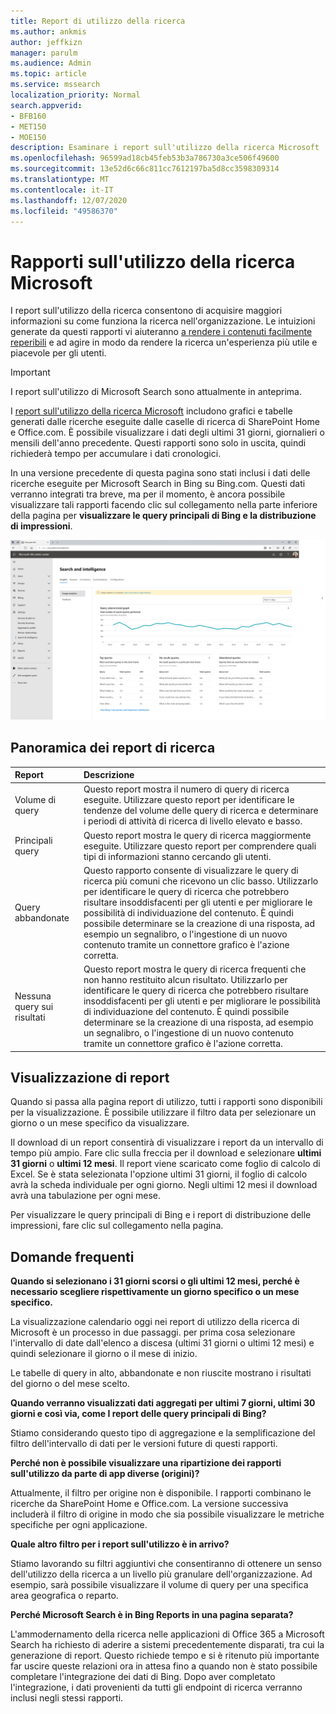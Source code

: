 ```yaml
---
title: Report di utilizzo della ricerca
ms.author: ankmis
author: jeffkizn
manager: parulm
ms.audience: Admin
ms.topic: article
ms.service: mssearch
localization_priority: Normal
search.appverid:
- BFB160
- MET150
- MOE150
description: Esaminare i report sull'utilizzo della ricerca Microsoft
ms.openlocfilehash: 96599ad18cb45feb53b3a786730a3ce506f49600
ms.sourcegitcommit: 13e52d6c66c811cc7612197ba5d8cc3598309314
ms.translationtype: MT
ms.contentlocale: it-IT
ms.lasthandoff: 12/07/2020
ms.locfileid: "49586370"
---
```

# <a name="microsoft-search-usage-reports"></a>Rapporti sull'utilizzo della ricerca Microsoft

I report sull'utilizzo della ricerca consentono di acquisire maggiori informazioni su come funziona la ricerca nell'organizzazione. Le intuizioni generate da questi rapporti vi aiuteranno [a rendere i contenuti facilmente reperibili](https://docs.microsoft.com/microsoftsearch/make-content-easy-to-find) e ad agire in modo da rendere la ricerca un'esperienza più utile e piacevole per gli utenti.

> [!IMPORTANT]
> I report sull'utilizzo di Microsoft Search sono attualmente in anteprima.

I [report sull'utilizzo della ricerca Microsoft](https://admin.microsoft.com/Adminportal/Home?#/MicrosoftSearch/insights) includono grafici e tabelle generati dalle ricerche eseguite dalle caselle di ricerca di SharePoint Home e Office.com. È possibile visualizzare i dati degli ultimi 31 giorni, giornalieri o mensili dell'anno precedente. Questi rapporti sono solo in uscita, quindi richiederà tempo per accumulare i dati cronologici.

In una versione precedente di questa pagina sono stati inclusi i dati delle ricerche eseguite per Microsoft Search in Bing su Bing.com. Questi dati verranno integrati tra breve, ma per il momento, è ancora possibile visualizzare tali rapporti facendo clic sul collegamento nella parte inferiore della pagina per **visualizzare le query principali di Bing e la distribuzione di impressioni**.

![Dashboard report di utilizzo della ricerca](media/usage-reports/usage_reports_v2.png)

## <a name="overview-of-search-reports"></a>Panoramica dei report di ricerca

|**Report**|**Descrizione**|
|:-----|:-----|
|Volume di query|Questo report mostra il numero di query di ricerca eseguite. Utilizzare questo report per identificare le tendenze del volume delle query di ricerca e determinare i periodi di attività di ricerca di livello elevato e basso.|
|Principali query|Questo report mostra le query di ricerca maggiormente eseguite. Utilizzare questo report per comprendere quali tipi di informazioni stanno cercando gli utenti.|
|Query abbandonate|Questo rapporto consente di visualizzare le query di ricerca più comuni che ricevono un clic basso. Utilizzarlo per identificare le query di ricerca che potrebbero risultare insoddisfacenti per gli utenti e per migliorare le possibilità di individuazione del contenuto. È quindi possibile determinare se la creazione di una risposta, ad esempio un segnalibro, o l'ingestione di un nuovo contenuto tramite un connettore grafico è l'azione corretta.|
|Nessuna query sui risultati|Questo report mostra le query di ricerca frequenti che non hanno restituito alcun risultato. Utilizzarlo per identificare le query di ricerca che potrebbero risultare insoddisfacenti per gli utenti e per migliorare le possibilità di individuazione del contenuto. È quindi possibile determinare se la creazione di una risposta, ad esempio un segnalibro, o l'ingestione di un nuovo contenuto tramite un connettore grafico è l'azione corretta.|

## <a name="viewing-reports"></a>Visualizzazione di report

Quando si passa alla pagina report di utilizzo, tutti i rapporti sono disponibili per la visualizzazione. È possibile utilizzare il filtro data per selezionare un giorno o un mese specifico da visualizzare.

Il download di un report consentirà di visualizzare i report da un intervallo di tempo più ampio. Fare clic sulla freccia per il download e selezionare **ultimi 31 giorni** o **ultimi 12 mesi**. Il report viene scaricato come foglio di calcolo di Excel. Se è stata selezionata l'opzione ultimi 31 giorni, il foglio di calcolo avrà la scheda individuale per ogni giorno. Negli ultimi 12 mesi il download avrà una tabulazione per ogni mese.

Per visualizzare le query principali di Bing e i report di distribuzione delle impressioni, fare clic sul collegamento nella pagina.

## <a name="frequently-asked-questions"></a>Domande frequenti

**Quando si selezionano i 31 giorni scorsi o gli ultimi 12 mesi, perché è necessario scegliere rispettivamente un giorno specifico o un mese specifico.**

La visualizzazione calendario oggi nei report di utilizzo della ricerca di Microsoft è un processo in due passaggi. per prima cosa selezionare l'intervallo di date dall'elenco a discesa (ultimi 31 giorni o ultimi 12 mesi) e quindi selezionare il giorno o il mese di inizio.

Le tabelle di query in alto, abbandonate e non riuscite mostrano i risultati del giorno o del mese scelto.

**Quando verranno visualizzati dati aggregati per ultimi 7 giorni, ultimi 30 giorni e così via, come I report delle query principali di Bing?**

Stiamo considerando questo tipo di aggregazione e la semplificazione del filtro dell'intervallo di dati per le versioni future di questi rapporti.

**Perché non è possibile visualizzare una ripartizione dei rapporti sull'utilizzo da parte di app diverse (origini)?**

Attualmente, il filtro per origine non è disponibile. I rapporti combinano le ricerche da SharePoint Home e Office.com. La versione successiva includerà il filtro di origine in modo che sia possibile visualizzare le metriche specifiche per ogni applicazione.

**Quale altro filtro per i report sull'utilizzo è in arrivo?**

Stiamo lavorando su filtri aggiuntivi che consentiranno di ottenere un senso dell'utilizzo della ricerca a un livello più granulare dell'organizzazione. Ad esempio, sarà possibile visualizzare il volume di query per una specifica area geografica o reparto.

**Perché Microsoft Search è in Bing Reports in una pagina separata?**

L'ammodernamento della ricerca nelle applicazioni di Office 365 a Microsoft Search ha richiesto di aderire a sistemi precedentemente disparati, tra cui la generazione di report. Questo richiede tempo e si è ritenuto più importante far uscire queste relazioni ora in attesa fino a quando non è stato possibile completare l'integrazione dei dati di Bing. Dopo aver completato l'integrazione, i dati provenienti da tutti gli endpoint di ricerca verranno inclusi negli stessi rapporti.
